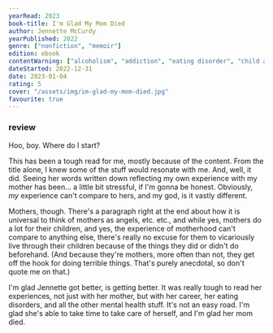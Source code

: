 ```yaml
---
yearRead: 2023
book-title: I'm Glad My Mom Died
author: Jennette McCurdy
yearPublished: 2022
genre: ["nonfiction", "memoir"]
edition: ebook
contentWarning: ["alcoholism", "addiction", "eating disorder", "child abuse", "mental illness", "emotional abuse"]
dateStarted: 2022-12-31
date: 2023-01-04
rating: 5
cover: "/assets/img/im-glad-my-mom-died.jpg"
favourite: true
---
```


### review

Hoo, boy. Where do I start?

This has been a tough read for me, mostly because of the content. From the title alone, I knew some of the  stuff would resonate with me. And, well, it did. Seeing her words written down reflecting my own experience with my mother has been... a  little bit stressful, if I'm gonna be honest. Obviously, *my* experience can't compare to hers, and my god, is it vastly different.

Mothers, though. There's a paragraph right at the end about how it is universal  to think of mothers as angels, etc. etc., and while yes, mothers do a  lot for their children, and yes, the experience of motherhood can't compare to anything else, there's really no excuse for them to vicariously live through their children because of the things they did  or didn't do beforehand. (And because they're mothers, more often than  not, they get off the hook for doing terrible things. That's purely  anecdotal, so don't quote me on that.)

I'm glad Jennette got  better, is getting better. It was really tough to read her experiences, not just with her mother, but with her career, her eating disorders, and all the other mental health stuff. It's not an easy road. I'm glad  she's able to take time to take care of herself, and I'm glad her mom  died. 